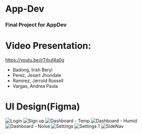 # App-Dev

### Final Project for AppDev

# Video Presentation:

https://youtu.be/irTihuf4a0g
- Badong, Irish Beryl
- Perez, Jesart Jhondale
- Ramirez, Jerrold Russell
- Vargas, Andrea Paula

# UI Design(Figma)

![Login](https://github.com/user-attachments/assets/52516cb6-93a9-4429-a443-8c62b49cb9d8)
![Sign up](https://github.com/user-attachments/assets/5f4d4d36-2bd5-4986-ac23-8269f8bd1652)
![Dashboard - Temp](https://github.com/user-attachments/assets/c7fc5d10-2451-4aec-b715-bb1d365ef585)
![Dashboard - Humid](https://github.com/user-attachments/assets/65d46150-f300-4ad4-917c-9bd187ab3aaa)
![Dashboard - Noise](https://github.com/user-attachments/assets/858c735f-fad4-4c1e-9ba5-2a2d384b7adc)
![Settings](https://github.com/user-attachments/assets/fec24e32-7a49-4142-8a8b-6d08f48067b3)
![Settings 1](https://github.com/user-attachments/assets/3237d3c0-0a13-45ca-8b01-c9f9ede24534)
![SideNav](https://github.com/user-attachments/assets/3cb224cb-e702-4415-9e26-34fd25fd34d6)
